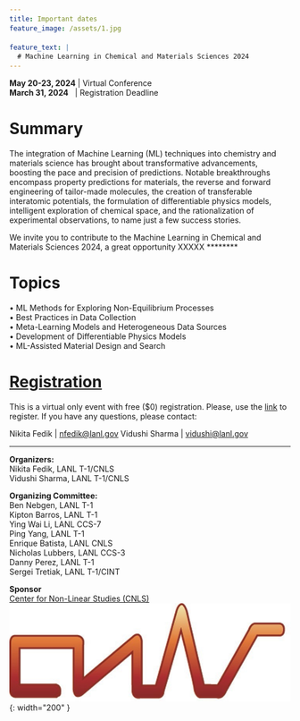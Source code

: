 ```yaml
---
title: Important dates
feature_image: /assets/1.jpg

feature_text: |
  # Machine Learning in Chemical and Materials Sciences 2024
---
```


**May 20-23, 2024** | Virtual Conference    
**March 31, 2024** &nbsp;  | Registration Deadline    

# Summary 
The integration of Machine Learning (ML) techniques into chemistry and materials science has brought about transformative advancements, boosting the pace and precision of predictions. Notable breakthroughs encompass property predictions for materials, the reverse and forward engineering of tailor-made molecules, the creation of transferable interatomic potentials, the formulation of differentiable physics models, intelligent exploration of chemical space, and the rationalization of experimental observations, to name just a few success stories.

We invite you to contribute to the Machine Learning in Chemical and Materials Sciences 2024, a great opportunity XXXXX ********


# Topics  
•	ML Methods for Exploring Non-Equilibrium Processes   
•	Best Practices in Data Collection   
•	Meta-Learning Models and Heterogeneous Data Sources    
•	Development of Differentiable Physics Models    
•	ML-Assisted Material Design and Search     



# [Registration](/registration)

This is a virtual only event with free ($0) registration. 
Please, use the [link](/registration) to register.
If you have any questions, please contact: 

Nikita Fedik   | nfedik@lanl.gov
Vidushi Sharma | vidushi@lanl.gov



----------------------------------------






**Organizers:**   
Nikita Fedik, LANL T-1/CNLS    
Vidushi Sharma, LANL T-1/CNLS    

**Organizing Committee:**   
Ben Nebgen, LANL T-1      
Kipton Barros, LANL T-1    
Ying Wai Li, LANL CCS-7   
Ping Yang, LANL T-1   
Enrique Batista, LANL CNLS   
Nicholas Lubbers, LANL CCS-3   
Danny Perez, LANL T-1   
Sergei Tretiak, LANL T-1/CINT    


**Sponsor**  
[Center for Non-Linear Studies (CNLS)](https://cnls.lanl.gov/External/)   
![](/assets/CNLS_logo.jpg){: width="200" }
